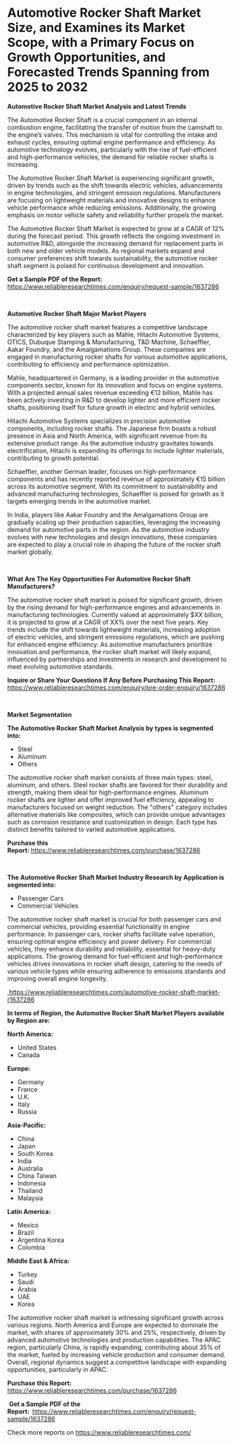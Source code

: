 <p><h1>Automotive Rocker Shaft Market Size, and Examines its Market Scope, with a Primary Focus on Growth Opportunities, and Forecasted Trends Spanning from 2025 to 2032</h1></p><p><strong>Automotive Rocker Shaft Market Analysis and Latest Trends</strong></p>
<p><p>The Automotive Rocker Shaft is a crucial component in an internal combustion engine, facilitating the transfer of motion from the camshaft to the engine’s valves. This mechanism is vital for controlling the intake and exhaust cycles, ensuring optimal engine performance and efficiency. As automotive technology evolves, particularly with the rise of fuel-efficient and high-performance vehicles, the demand for reliable rocker shafts is increasing.</p><p>The Automotive Rocker Shaft Market is experiencing significant growth, driven by trends such as the shift towards electric vehicles, advancements in engine technologies, and stringent emission regulations. Manufacturers are focusing on lightweight materials and innovative designs to enhance vehicle performance while reducing emissions. Additionally, the growing emphasis on motor vehicle safety and reliability further propels the market.</p><p>The Automotive Rocker Shaft Market is expected to grow at a CAGR of 12% during the forecast period. This growth reflects the ongoing investment in automotive R&D, alongside the increasing demand for replacement parts in both new and older vehicle models. As regional markets expand and consumer preferences shift towards sustainability, the automotive rocker shaft segment is poised for continuous development and innovation.</p></p>
<p><strong>Get a Sample PDF of the Report:&nbsp;</strong> <a href="https://www.reliableresearchtimes.com/enquiry/request-sample/1637286?utm_campaign=2326&utm_medium=2&utm_source=Github&utm_content=ia&utm_term=23032025&utm_id=automotive-rocker-shaft">https://www.reliableresearchtimes.com/enquiry/request-sample/1637286</a></p>
<p>&nbsp;</p>
<p><strong>Automotive Rocker Shaft Major Market Players</strong></p>
<p><p>The automotive rocker shaft market features a competitive landscape characterized by key players such as Mahle, Hitachi Automotive Systems, OTICS, Dubuque Stamping & Manufacturing, T&D Machine, Schaeffler, Aakar Foundry, and the Amalgamations Group. These companies are engaged in manufacturing rocker shafts for various automotive applications, contributing to efficiency and performance optimization.</p><p>Mahle, headquartered in Germany, is a leading provider in the automotive components sector, known for its innovation and focus on engine systems. With a projected annual sales revenue exceeding €12 billion, Mahle has been actively investing in R&D to develop lighter and more efficient rocker shafts, positioning itself for future growth in electric and hybrid vehicles.</p><p>Hitachi Automotive Systems specializes in precision automotive components, including rocker shafts. The Japanese firm boasts a robust presence in Asia and North America, with significant revenue from its extensive product range. As the automotive industry gravitates towards electrification, Hitachi is expanding its offerings to include lighter materials, contributing to growth potential.</p><p>Schaeffler, another German leader, focuses on high-performance components and has recently reported revenue of approximately €15 billion across its automotive segment. With its commitment to sustainability and advanced manufacturing technologies, Schaeffler is poised for growth as it targets emerging trends in the automotive market.</p><p>In India, players like Aakar Foundry and the Amalgamations Group are gradually scaling up their production capacities, leveraging the increasing demand for automotive parts in the region. As the automotive industry evolves with new technologies and design innovations, these companies are expected to play a crucial role in shaping the future of the rocker shaft market globally.</p></p>
<p>&nbsp;</p>
<p><strong>What Are The Key Opportunities For Automotive Rocker Shaft Manufacturers?</strong></p>
<p><p>The automotive rocker shaft market is poised for significant growth, driven by the rising demand for high-performance engines and advancements in manufacturing technologies. Currently valued at approximately $XX billion, it is projected to grow at a CAGR of XX% over the next five years. Key trends include the shift towards lightweight materials, increasing adoption of electric vehicles, and stringent emissions regulations, which are pushing for enhanced engine efficiency. As automotive manufacturers prioritize innovation and performance, the rocker shaft market will likely expand, influenced by partnerships and investments in research and development to meet evolving automotive standards.</p></p>
<p><strong>Inquire or Share Your Questions If Any Before Purchasing This Report:</strong> <a href="https://www.reliableresearchtimes.com/enquiry/pre-order-enquiry/1637286?utm_campaign=2326&utm_medium=2&utm_source=Github&utm_content=ia&utm_term=23032025&utm_id=automotive-rocker-shaft">https://www.reliableresearchtimes.com/enquiry/pre-order-enquiry/1637286</a></p>
<p>&nbsp;</p>
<p><strong>Market Segmentation</strong></p>
<p><strong>The Automotive Rocker Shaft Market Analysis by types is segmented into:</strong></p>
<p><ul><li>Steel</li><li>Aluminum</li><li>Others</li></ul></p>
<p><p>The automotive rocker shaft market consists of three main types: steel, aluminum, and others. Steel rocker shafts are favored for their durability and strength, making them ideal for high-performance engines. Aluminum rocker shafts are lighter and offer improved fuel efficiency, appealing to manufacturers focused on weight reduction. The "others" category includes alternative materials like composites, which can provide unique advantages such as corrosion resistance and customization in design. Each type has distinct benefits tailored to varied automotive applications.</p></p>
<p><strong>Purchase this Report:&nbsp;</strong><a href="https://www.reliableresearchtimes.com/purchase/1637286?utm_campaign=2326&utm_medium=2&utm_source=Github&utm_content=ia&utm_term=23032025&utm_id=automotive-rocker-shaft">https://www.reliableresearchtimes.com/purchase/1637286</a></p>
<p>&nbsp;</p>
<p><strong>The Automotive Rocker Shaft Market Industry Research by Application is segmented into:</strong></p>
<p><ul><li>Passenger Cars</li><li>Commercial Vehicles</li></ul></p>
<p><p>The automotive rocker shaft market is crucial for both passenger cars and commercial vehicles, providing essential functionality in engine performance. In passenger cars, rocker shafts facilitate valve operation, ensuring optimal engine efficiency and power delivery. For commercial vehicles, they enhance durability and reliability, essential for heavy-duty applications. The growing demand for fuel-efficient and high-performance vehicles drives innovations in rocker shaft design, catering to the needs of various vehicle types while ensuring adherence to emissions standards and improving overall engine longevity.</p></p>
<p><a href="https://www.reliableresearchtimes.com/automotive-rocker-shaft-market-r1637286?utm_campaign=2326&utm_medium=2&utm_source=Github&utm_content=ia&utm_term=23032025&utm_id=automotive-rocker-shaft">&nbsp;https://www.reliableresearchtimes.com/automotive-rocker-shaft-market-r1637286</a></p>
<p><strong>In terms of Region, the Automotive Rocker Shaft Market Players available by Region are:</strong></p>
<p>
    <p> <strong> North America: </strong>
        <ul>
            <li>United States</li>
            <li>Canada</li>
        </ul>
        </p> 
    <p> <strong> Europe: </strong>
        <ul>
            <li>Germany</li>
            <li>France</li>
            <li>U.K.</li>
            <li>Italy</li>
            <li>Russia</li>
        </ul>
        </p> 
    <p> <strong> Asia-Pacific: </strong>
        <ul>
            <li>China</li>
            <li>Japan</li>
            <li>South Korea</li>
            <li>India</li>
            <li>Australia</li>
            <li>China Taiwan</li>
            <li>Indonesia</li>
            <li>Thailand</li>
            <li>Malaysia</li>
        </ul>
        </p> 
    <p> <strong> Latin America: </strong>
        <ul>
            <li>Mexico</li>
            <li>Brazil</li>
            <li>Argentina Korea</li>
            <li>Colombia</li>
        </ul>
        </p> 
    <p> <strong> Middle East & Africa: </strong>
        <ul>
            <li>Turkey</li>
            <li>Saudi</li>
            <li>Arabia</li>
            <li>UAE</li>
            <li>Korea</li>
        </ul>
    </p>
    </p>
<p><p>The automotive rocker shaft market is witnessing significant growth across various regions. North America and Europe are expected to dominate the market, with shares of approximately 30% and 25%, respectively, driven by advanced automotive technologies and production capabilities. The APAC region, particularly China, is rapidly expanding, contributing about 35% of the market, fueled by increasing vehicle production and consumer demand. Overall, regional dynamics suggest a competitive landscape with expanding opportunities, particularly in APAC.</p></p>
<p><strong>Purchase this Report: </strong><a href="https://www.reliableresearchtimes.com/purchase/1637286?utm_campaign=2326&utm_medium=2&utm_source=Github&utm_content=ia&utm_term=23032025&utm_id=automotive-rocker-shaft">https://www.reliableresearchtimes.com/purchase/1637286</a></p>
<p>&nbsp;<strong>Get a Sample PDF of the Report:&nbsp;&nbsp;</strong><a href="https://www.reliableresearchtimes.com/enquiry/request-sample/1637286?utm_campaign=2326&utm_medium=2&utm_source=Github&utm_content=ia&utm_term=23032025&utm_id=automotive-rocker-shaft">https://www.reliableresearchtimes.com/enquiry/request-sample/1637286</a></p>
<p><strong></strong></p>
<p>Check more reports on <a href="https://www.reliableresearchtimes.com/?utm_campaign=2326&utm_medium=2&utm_source=Github&utm_content=ia&utm_term=23032025&utm_id=automotive-rocker-shaft">https://www.reliableresearchtimes.com/</a></p>